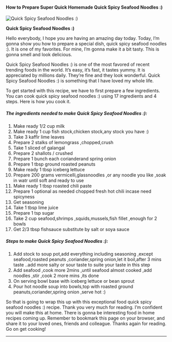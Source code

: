             

#### How to Prepare Super Quick Homemade Quick Spicy Seafood Noodles :)

![Quick Spicy Seafood Noodles :)](https://img-global.cpcdn.com/recipes/4529219554508800/751x532cq70/quick-spicy-seafood-noodles-recipe-main-photo.jpg)

**Quick Spicy Seafood Noodles :)**

Hello everybody, I hope you are having an amazing day today. Today, I’m gonna show you how to prepare a special dish, quick spicy seafood noodles :). It is one of my favorites. For mine, I’m gonna make it a bit tasty. This is gonna smell and look delicious.

Quick Spicy Seafood Noodles :) is one of the most favored of recent trending foods in the world. It’s easy, it’s fast, it tastes yummy. It is appreciated by millions daily. They’re fine and they look wonderful. Quick Spicy Seafood Noodles :) is something that I have loved my whole life.

To get started with this recipe, we have to first prepare a few ingredients. You can cook quick spicy seafood noodles :) using 17 ingredients and 4 steps. Here is how you cook it.

##### The ingredients needed to make Quick Spicy Seafood Noodles :):

1.  Make ready 1/2 cup milk
2.  Make ready 1 cup fish stock,chicken stock,any stock you have :)
3.  Take 3 kaffir lime leaves
4.  Prepare 2 stalks of lemongrass ,chopped,crush
5.  Take 1 sliced of galangal
6.  Prepare 2 shallots / crushed
7.  Prepare 1 bunch each corianderand spring onion
8.  Prepare 1 tbsp ground roasted peanuts
9.  Make ready 1 tbsp iceberg lettuce
10.  Prepare 200 grams vermicelli,glassnoodles ,or any noodle you like ,soak in watr until soft and ready to use
11.  Make ready 1 tbsp roasted chili paste
12.  Prepare 1 optional as needed chopped fresh hot chili incase need spicyness
13.  Get seasoning
14.  Take 1 tbsp lime juice
15.  Prepare 1 tsp sugar
16.  Take 2 cup seafood,shrimps ,squids,mussels,fish fillet ,enough for 2 bowls
17.  Get 2/3 tbsp fishsauce substitute by salt or soya sauce

##### Steps to make Quick Spicy Seafood Noodles :):

1.  Add stock to soup pot,add everything including seasoning ,except seafood,roasted peanuts ,coriander,spring onion,let it boil,after 3 mins taste ..add more salty or sour taste to suite your taste in this step
2.  Add seafood ,cook more 2mins ,until seafood almost cooked ,add noodles ,stir ,cook 2 more mins ,its done
3.  On serving bowl base with iceberg lettuce or bean sprout
4.  Pour hot noodle soup into bowls,top with roasted ground peanuts,coriander,spring onion ,serve hot :)

So that is going to wrap this up with this exceptional food quick spicy seafood noodles :) recipe. Thank you very much for reading. I’m confident you will make this at home. There is gonna be interesting food in home recipes coming up. Remember to bookmark this page on your browser, and share it to your loved ones, friends and colleague. Thanks again for reading. Go on get cooking!

* * *